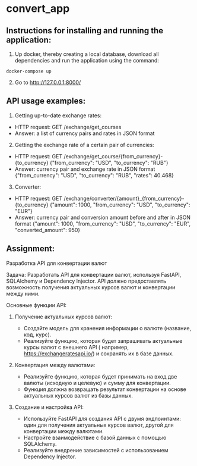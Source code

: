 # convert_app

## Instructions for installing and running the application:

1) Up docker, thereby creating a local database, download all dependencies and run the application using the command:

```
docker-compose up
```

2) Go to  http://127.0.0.1:8000/

## API usage examples:

1. Getting up-to-date exchange rates:

- HTTP request: GET /exchange/get_courses
- Answer: a list of currency pairs and rates in JSON format

2. Getting the exchange rate of a certain pair of currencies:

- HTTP request: GET /exchange/get_course/{from_currency}-{to_currency}
  {"from_currency": "USD", "to_currency": "RUB"}
- Answer: currency pair and exchange rate in JSON format
  {"from_currency": "USD", "to_currency": "RUB", "rates": 40.468}

3. Converter:

- HTTP request: GET /exchange/converter/{amount}_{from_currency}-{to_currency}
  {"amount": 1000, "from_currency": "USD", "to_currency": "EUR"}
- Answer: currency pair and conversion amount before and after in JSON format
  {"amount": 1000, "from_currency": "USD", "to_currency": "EUR", "converted_amount": 950}

## Assignment:

Разработка API для конвертации валют

Задача: Разработать API для конвертации валют, используя FastAPI, SQLAlchemy и Dependency Injector. API должно
предоставлять возможность получения актуальных курсов валют и конвертации между ними.

Основные функции API:

1. Получение актуальных курсов валют:
    - Создайте модель для хранения информации о валюте (название, код, курс).
    - Реализуйте функцию, которая будет запрашивать актуальные курсы валют с внешнего API (
      например, https://exchangeratesapi.io/) и сохранять их в базе данных.

2. Конвертация между валютами:
    - Реализуйте функцию, которая будет принимать на вход две валюты (исходную и целевую) и сумму для конвертации.
    - Функция должна возвращать результат конвертации на основе актуальных курсов валют из базы данных.

3. Создание и настройка API:
    - Используйте FastAPI для создания API с двумя эндпоинтами: один для получения актуальных курсов валют, другой для
      конвертации между валютами.
    - Настройте взаимодействие с базой данных с помощью SQLAlchemy.
    - Реализуйте внедрение зависимостей с использованием Dependency Injector.